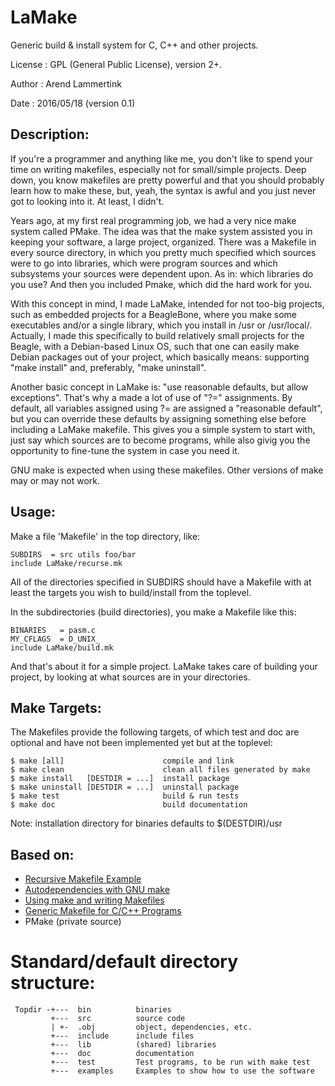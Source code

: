 # LaMake

Generic build & install system for C, C++ and other projects.

License  : GPL (General Public License), version 2+.

Author   : Arend Lammertink <lamare AT gmail DOT com>

Date     : 2016/05/18 (version 0.1)

Description:
------------

If you're a programmer and anything like me, you don't like to spend
your time on writing makefiles, especially not for small/simple
projects. Deep down, you know makefiles are pretty powerful and that
you should probably learn how to make these, but, yeah, the syntax is
awful and you just never got to looking into it. At least, I didn't.

Years ago, at my first real programming job, we had a very nice make
system called PMake. The idea was that the make system assisted you in
keeping your software, a large project, organized. There was a
Makefile in every source directory, in which you pretty much specified
which sources were to go into libraries, which were program sources
and which subsystems your sources were dependent upon. As in: which
libraries do you use? And then you included Pmake, which did the hard
work for you.

With this concept in mind, I made LaMake, intended for not too-big
projects, such as embedded projects for a BeagleBone, where you make
some executables and/or a single library, which you install in /usr or
/usr/local/. Actually, I made this specifically to build relatively
small projects for the Beagle, with a Debian-based Linux OS, such that
one can easily make Debian packages out of your project, which
basically means: supporting "make install" and, preferably, "make
uninstall".

Another basic concept in LaMake is: "use reasonable defaults, but
allow exceptions". That's why a made a lot of use of "?=" assignments.
By default, all variables assigned using ?= are assigned a "reasonable
default", but you can override these defaults by assigning something
else before including a LaMake makefile. This gives you a simple
system to start with, just say which sources are to become programs,
while also givig you the opportunity to fine-tune the system in case
you need it.



GNU make is expected when using these makefiles. Other versions of
make may or may not work.



Usage:
------

Make a file 'Makefile' in the top directory, like:

    SUBDIRS  = src utils foo/bar
    include LaMake/recurse.mk


All of the directories specified in SUBDIRS should have a Makefile
with at least the targets you wish to build/install from the
toplevel.

In the subdirectories (build directories), you make a Makefile like
this:

    BINARIES   = pasm.c
    MY_CFLAGS  = D_UNIX_
    include LaMake/build.mk

And that's about it for a simple project. LaMake takes care of
building your project, by looking at what sources are in your
directories.

Make Targets:
------------
The Makefiles provide the following targets, of which test and doc are
optional and have not been implemented yet but at the toplevel:


    $ make [all]                      compile and link
    $ make clean                      clean all files generated by make
    $ make install   [DESTDIR = ...]  install package
    $ make uninstall [DESTDIR = ...]  uninstall package
    $ make test                       build & run tests
    $ make doc                        build documentation

Note: installation directory for binaries defaults to $(DESTDIR)/usr

Based on:
---------

* [Recursive Makefile Example](http://www.lackof.org/taggart/hacking/make-example/)
* [Autodependencies with GNU make](http://scottmcpeak.com/autodepend/autodepend.html)
* [Using make and writing Makefiles](https://www.cs.swarthmore.edu/~newhall/unixhelp/howto_makefiles.html)
* [Generic Makefile for C/C++ Programs](https://sourceforge.net/projects/gcmakefile/)
* PMake (private source)


# Standard/default directory structure:

     Topdir -+---  bin          binaries
             +---  src          source code
             | +-  .obj         object, dependencies, etc.
             +---  include      include files
             +---  lib          (shared) libraries
             +---  doc          documentation
             +---  test         Test programs, to be run with make test
             +---  examples     Examples to show how to use the software




